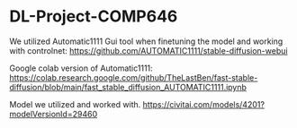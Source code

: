 # DL-Project-COMP646

We utilized Automatic1111 Gui tool when finetuning the model and working with controlnet:
https://github.com/AUTOMATIC1111/stable-diffusion-webui

Google colab version of Automatic1111:
https://colab.research.google.com/github/TheLastBen/fast-stable-diffusion/blob/main/fast_stable_diffusion_AUTOMATIC1111.ipynb

Model we utilized and worked with.
https://civitai.com/models/4201?modelVersionId=29460
